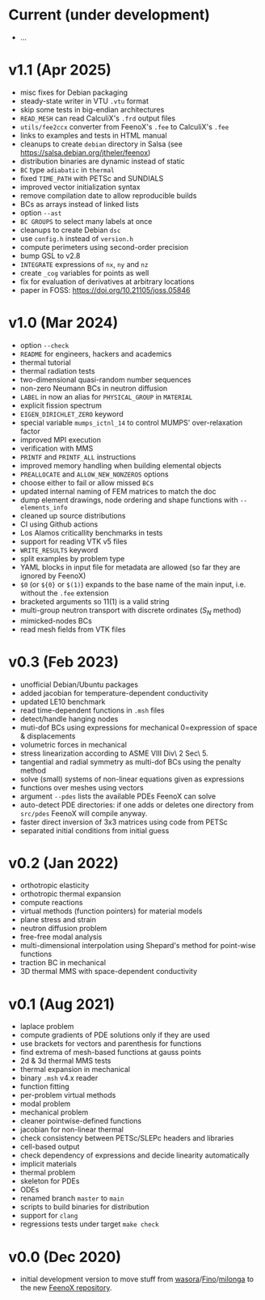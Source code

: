 # Current (under development)

 * ...

# v1.1 (Apr 2025)

 * misc fixes for Debian packaging
 * steady-state writer in VTU `.vtu` format
 * skip some tests in big-endian architectures
 * `READ_MESH` can read CalculiX's `.frd` output files
 * `utils/fee2ccx` converter from FeenoX's `.fee` to CalculiX's `.fee`
 * links to examples and tests in HTML manual
 * cleanups to create `debian` directory in Salsa (see <https://salsa.debian.org/jtheler/feenox>)
 * distribution binaries are dynamic instead of static
 * `BC` type `adiabatic` in `thermal`
 * fixed `TIME_PATH` with PETSc and SUNDIALS
 * improved vector initialization syntax
 * remove compilation date to allow reproducible builds
 * BCs as arrays instead of linked lists
 * option `--ast`
 * `BC GROUPS` to select many labels at once
 * cleanups to create Debian `dsc`
 * use `config.h` instead of `version.h`
 * compute perimeters using second-order precision
 * bump GSL to v2.8
 * `INTEGRATE` expressions of `nx`, `ny` and `nz`
 * create `_cog` variables for points as well
 * fix for evaluation of derivatives at arbitrary locations
 * paper in FOSS: <https://doi.org/10.21105/joss.05846>
 
# v1.0 (Mar 2024)

 * option `--check`
 * `README` for engineers, hackers and academics
 * thermal tutorial
 * thermal radiation tests
 * two-dimensional quasi-random number sequences
 * non-zero Neumann BCs in neutron diffusion
 * `LABEL` in now an alias for `PHYSICAL_GROUP` in `MATERIAL`
 * explicit fission spectrum
 * `EIGEN_DIRICHLET_ZERO` keyword
 * special variable `mumps_ictnl_14` to control MUMPS' over-relaxation factor
 * improved MPI execution
 * verification with MMS 
 * `PRINTF` and `PRINTF_ALL` instructions
 * improved memory handling when building elemental objects
 * `PREALLOCATE` and `ALLOW_NEW_NONZEROS` options
 * choose either to fail or allow missed `BC`s
 * updated internal naming of FEM matrices to match the doc
 * dump element drawings, node ordering and shape functions with `--elements_info`
 * cleaned up source distributions
 * CI using Github actions
 * Los Alamos criticallity benchmarks in tests
 * support for reading VTK v5 files
 * `WRITE_RESULTS` keyword
 * split examples by problem type
 * YAML blocks in input file for metadata are allowed (so far they are ignored by FeenoX)
 * `$0` (or `${0}` or `$(1)`) expands to the base name of the main input, i.e. without the `.fee` extension
 * bracketed arguments so ${1}1$(1) is a valid string
 * multi-group neutron transport with discrete ordinates ($S_N$ method)
 * mimicked-nodes BCs
 * read mesh fields from VTK files

# v0.3 (Feb 2023)

 * unofficial Debian/Ubuntu packages
 * added jacobian for temperature-dependent conductivity
 * updated LE10 benchmark
 * read time-dependent functions in `.msh` files
 * detect/handle hanging nodes
 * muti-dof BCs using expressions for mechanical 0=expression of space & displacements
 * volumetric forces in mechanical
 * stress linearization according to ASME VIII Div\ 2 Sec\ 5.
 * tangential and radial symmetry as multi-dof BCs using the penalty method
 * solve (small) systems of non-linear equations given as expressions
 * functions over meshes using vectors
 * argument `--pdes` lists the available PDEs FeenoX can solve
 * auto-detect PDE directories: if one adds or deletes one directory from `src/pdes` FeenoX will compile anyway.
 * faster direct inversion of 3x3 matrices using code from PETSc
 * separated initial conditions from initial guess
 

# v0.2 (Jan 2022)

 * orthotropic elasticity
 * orthotropic thermal expansion
 * compute reactions
 * virtual methods (function pointers) for material models
 * plane stress and strain
 * neutron diffusion problem
 * free-free modal analysis
 * multi-dimensional interpolation using Shepard's method for point-wise functions
 * traction BC in mechanical
 * 3D thermal MMS with space-dependent conductivity
 
# v0.1 (Aug 2021)

 * laplace problem
 * compute gradients of PDE solutions only if they are used
 * use brackets for vectors and parenthesis for functions
 * find extrema of mesh-based functions at gauss points
 * 2d & 3d thermal MMS tests
 * thermal expansion in mechanical
 * binary `.msh` v4.x reader
 * function fitting
 * per-problem virtual methods
 * modal problem
 * mechanical problem
 * cleaner pointwise-defined functions
 * jacobian for non-linear thermal
 * check consistency between PETSc/SLEPc headers and libraries
 * cell-based output
 * check dependency of expressions and decide linearity automatically
 * implicit materials
 * thermal problem
 * skeleton for PDEs
 * ODEs
 * renamed branch `master` to `main`
 * scripts to build binaries for distribution
 * support for `clang`
 * regressions tests under target `make check`
 
 
# v0.0 (Dec 2020)

 * initial development version to move stuff from [wasora](https://github.com/seamplex/wasora)/[Fino](https://github.com/seamplex/fino)/[milonga](https://github.com/seamplex/milonga) to the new [FeenoX repository](https://github.com/seamplex/feenox^).
 
